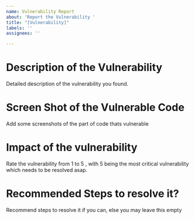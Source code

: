 ```yaml
---
name: Vulnerability Report
about: 'Report the Vulnerability '
title: "[Vulnerability]"
labels: ''
assignees: ''

---
```


# Description of the Vulnerability
Detailed description of the vulnerability you found.

# Screen Shot of the Vulnerable Code
Add some screenshots of the part of code thats vulnerable

# Impact of the vulnerability
Rate the vulnerability from 1 to 5 , with 5 being the most critical vulnerability which needs to be resolved asap.

# Recommended Steps to resolve it?
Recommend steps to resolve it if you can, else you may leave this empty
